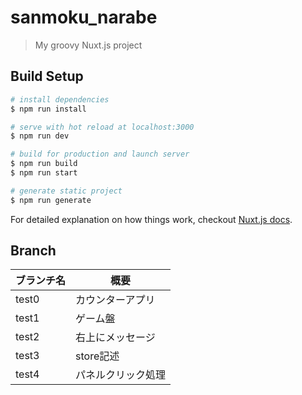 # sanmoku_narabe

> My groovy Nuxt.js project

## Build Setup

``` bash
# install dependencies
$ npm run install

# serve with hot reload at localhost:3000
$ npm run dev

# build for production and launch server
$ npm run build
$ npm run start

# generate static project
$ npm run generate
```

For detailed explanation on how things work, checkout [Nuxt.js docs](https://nuxtjs.org).


## Branch

|ブランチ名|概要|
| - | - |
|test0|カウンターアプリ|
|test1|ゲーム盤|
|test2|右上にメッセージ|
|test3|store記述|
|test4|パネルクリック処理|